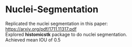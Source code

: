 # Nuclei-Segmentation

Replicated the nuclei segmentation in this paper: https://arxiv.org/pdf/1711.11317.pdf <br />
Explored **histomicstk** package to do nuclei segmentation. <br />
Achieved mean IOU of 0.5


